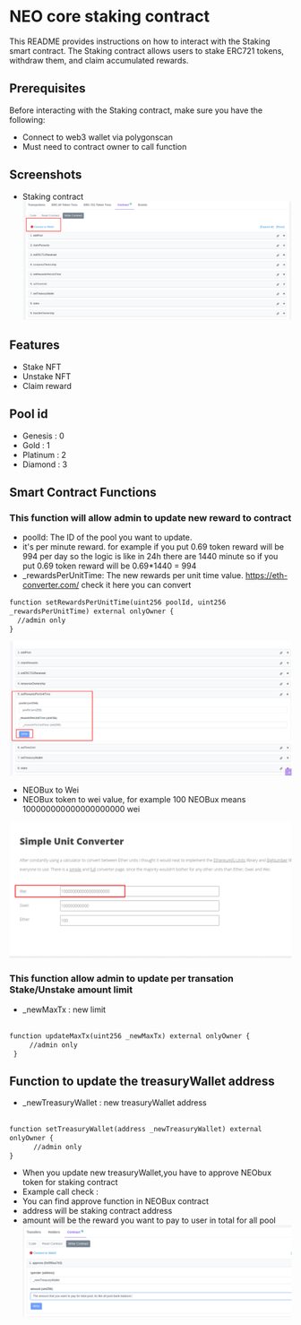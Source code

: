 
# NEO core staking contract

This README provides instructions on how to interact with the Staking smart contract. The Staking contract allows users to stake ERC721 tokens, withdraw them, and claim accumulated rewards.




## Prerequisites

Before interacting with the Staking contract, make sure you have the following:


- Connect to web3 wallet via polygonscan
- Must need to contract owner to call function



## Screenshots
- Staking contract
![Login](https://github.com/sayedex/NE0-stake-contract/blob/master/Screenshot/1.png?raw=true)


## Features

- Stake NFT
- Unstake NFT
- Claim reward


## Pool id 



- Genesis : 0 
- Gold : 1
- Platinum : 2
- Diamond : 3

## Smart Contract Functions



### This function will allow admin to update new reward to contract
 - poolId: The ID of the pool you want to update.
 -  it's per minute reward. for example if you put 0.69 token reward will be 994 per day so the logic is like in 24h there are 1440 minute so if you put 0.69 token reward will be 0.69*1440 = 994
 -  _rewardsPerUnitTime: The new rewards per unit time value.  https://eth-converter.com/ check it here you can convert



```solidity
function setRewardsPerUnitTime(uint256 poolId, uint256 _rewardsPerUnitTime) external onlyOwner {
  //admin only
}
```


![SetReward](https://github.com/sayedex/NE0-stake-contract/blob/master/Screenshot/3.png?raw=true)
- NEOBux to Wei
- NEOBux token to wei value, for example 100 NEOBux means 100000000000000000000 wei

![Wei convert](https://github.com/sayedex/NE0-stake-contract/blob/master/Screenshot/5.png?raw=true)   





### This function allow admin to update per transation Stake/Unstake amount limit 
- _newMaxTx : new limit
```solidity

function updateMaxTx(uint256 _newMaxTx) external onlyOwner {
     //admin only
 }

```    

## Function to update the treasuryWallet address
- _newTreasuryWallet : new treasuryWallet address
```solidity

function setTreasuryWallet(address _newTreasuryWallet) external onlyOwner {
      //admin only
}

```

 - When you update new treasuryWallet,you have to approve NEObux token for staking contract
 - Example call check :
 - You can find approve function in NEOBux contract
 - address will be staking contract address
 - amount will be the reward you want to pay to user in total for all pool
 ![approval](https://github.com/sayedex/NE0-stake-contract/blob/master/Screenshot/4.png?raw=true)
